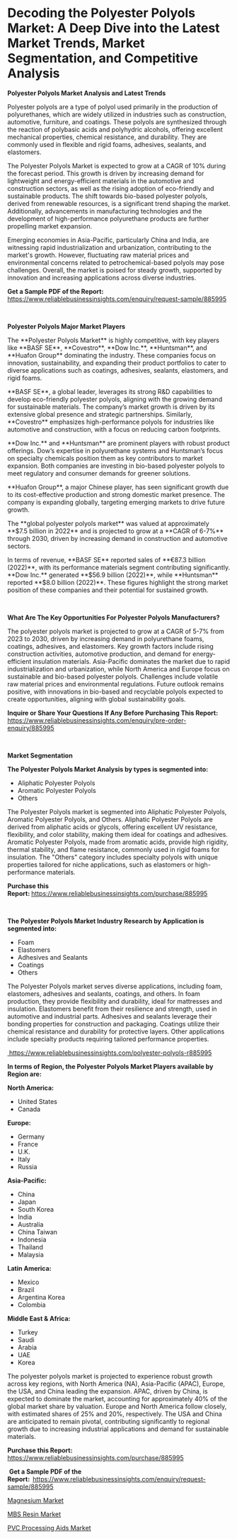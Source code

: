 <p><h1>Decoding the Polyester Polyols Market: A Deep Dive into the Latest Market Trends, Market Segmentation, and Competitive Analysis</h1></p><p><strong>Polyester Polyols Market Analysis and Latest Trends</strong></p>
<p><p>Polyester polyols are a type of polyol used primarily in the production of polyurethanes, which are widely utilized in industries such as construction, automotive, furniture, and coatings. These polyols are synthesized through the reaction of polybasic acids and polyhydric alcohols, offering excellent mechanical properties, chemical resistance, and durability. They are commonly used in flexible and rigid foams, adhesives, sealants, and elastomers.</p><p>The Polyester Polyols Market is expected to grow at a CAGR of 10% during the forecast period. This growth is driven by increasing demand for lightweight and energy-efficient materials in the automotive and construction sectors, as well as the rising adoption of eco-friendly and sustainable products. The shift towards bio-based polyester polyols, derived from renewable resources, is a significant trend shaping the market. Additionally, advancements in manufacturing technologies and the development of high-performance polyurethane products are further propelling market expansion.</p><p>Emerging economies in Asia-Pacific, particularly China and India, are witnessing rapid industrialization and urbanization, contributing to the market's growth. However, fluctuating raw material prices and environmental concerns related to petrochemical-based polyols may pose challenges. Overall, the market is poised for steady growth, supported by innovation and increasing applications across diverse industries.</p></p>
<p><strong>Get a Sample PDF of the Report:&nbsp;</strong> <a href="https://www.reliablebusinessinsights.com/enquiry/request-sample/885995?utm_campaign=101&utm_medium=2&utm_source=Github&utm_content=ia&utm_term=26012025&utm_id=polyester-polyols">https://www.reliablebusinessinsights.com/enquiry/request-sample/885995</a></p>
<p>&nbsp;</p>
<p><strong>Polyester Polyols Major Market Players</strong></p>
<p><p>The **Polyester Polyols Market** is highly competitive, with key players like **BASF SE**, **Covestro**, **Dow Inc.**, **Huntsman**, and **Huafon Group** dominating the industry. These companies focus on innovation, sustainability, and expanding their product portfolios to cater to diverse applications such as coatings, adhesives, sealants, elastomers, and rigid foams.</p><p>**BASF SE**, a global leader, leverages its strong R&D capabilities to develop eco-friendly polyester polyols, aligning with the growing demand for sustainable materials. The company’s market growth is driven by its extensive global presence and strategic partnerships. Similarly, **Covestro** emphasizes high-performance polyols for industries like automotive and construction, with a focus on reducing carbon footprints.</p><p>**Dow Inc.** and **Huntsman** are prominent players with robust product offerings. Dow’s expertise in polyurethane systems and Huntsman’s focus on specialty chemicals position them as key contributors to market expansion. Both companies are investing in bio-based polyester polyols to meet regulatory and consumer demands for greener solutions.</p><p>**Huafon Group**, a major Chinese player, has seen significant growth due to its cost-effective production and strong domestic market presence. The company is expanding globally, targeting emerging markets to drive future growth.</p><p>The **global polyester polyols market** was valued at approximately **$7.5 billion in 2022** and is projected to grow at a **CAGR of 6-7%** through 2030, driven by increasing demand in construction and automotive sectors.</p><p>In terms of revenue, **BASF SE** reported sales of **€87.3 billion (2022)**, with its performance materials segment contributing significantly. **Dow Inc.** generated **$56.9 billion (2022)**, while **Huntsman** reported **$8.0 billion (2022)**. These figures highlight the strong market position of these companies and their potential for sustained growth.</p></p>
<p>&nbsp;</p>
<p><strong>What Are The Key Opportunities For Polyester Polyols Manufacturers?</strong></p>
<p><p>The polyester polyols market is projected to grow at a CAGR of 5-7% from 2023 to 2030, driven by increasing demand in polyurethane foams, coatings, adhesives, and elastomers. Key growth factors include rising construction activities, automotive production, and demand for energy-efficient insulation materials. Asia-Pacific dominates the market due to rapid industrialization and urbanization, while North America and Europe focus on sustainable and bio-based polyester polyols. Challenges include volatile raw material prices and environmental regulations. Future outlook remains positive, with innovations in bio-based and recyclable polyols expected to create opportunities, aligning with global sustainability goals.</p></p>
<p><strong>Inquire or Share Your Questions If Any Before Purchasing This Report:</strong> <a href="https://www.reliablebusinessinsights.com/enquiry/pre-order-enquiry/885995?utm_campaign=101&utm_medium=2&utm_source=Github&utm_content=ia&utm_term=26012025&utm_id=polyester-polyols">https://www.reliablebusinessinsights.com/enquiry/pre-order-enquiry/885995</a></p>
<p>&nbsp;</p>
<p><strong>Market Segmentation</strong></p>
<p><strong>The Polyester Polyols Market Analysis by types is segmented into:</strong></p>
<p><ul><li>Aliphatic Polyester Polyols</li><li>Aromatic Polyester Polyols</li><li>Others</li></ul></p>
<p><p>The Polyester Polyols market is segmented into Aliphatic Polyester Polyols, Aromatic Polyester Polyols, and Others. Aliphatic Polyester Polyols are derived from aliphatic acids or glycols, offering excellent UV resistance, flexibility, and color stability, making them ideal for coatings and adhesives. Aromatic Polyester Polyols, made from aromatic acids, provide high rigidity, thermal stability, and flame resistance, commonly used in rigid foams for insulation. The "Others" category includes specialty polyols with unique properties tailored for niche applications, such as elastomers or high-performance materials.</p></p>
<p><strong>Purchase this Report:&nbsp;</strong><a href="https://www.reliablebusinessinsights.com/purchase/885995?utm_campaign=101&utm_medium=2&utm_source=Github&utm_content=ia&utm_term=26012025&utm_id=polyester-polyols">https://www.reliablebusinessinsights.com/purchase/885995</a></p>
<p>&nbsp;</p>
<p><strong>The Polyester Polyols Market Industry Research by Application is segmented into:</strong></p>
<p><ul><li>Foam</li><li>Elastomers</li><li>Adhesives and Sealants</li><li>Coatings</li><li>Others</li></ul></p>
<p><p>The Polyester Polyols market serves diverse applications, including foam, elastomers, adhesives and sealants, coatings, and others. In foam production, they provide flexibility and durability, ideal for mattresses and insulation. Elastomers benefit from their resilience and strength, used in automotive and industrial parts. Adhesives and sealants leverage their bonding properties for construction and packaging. Coatings utilize their chemical resistance and durability for protective layers. Other applications include specialty products requiring tailored performance properties.</p></p>
<p><a href="https://www.reliablebusinessinsights.com/polyester-polyols-r885995?utm_campaign=101&utm_medium=2&utm_source=Github&utm_content=ia&utm_term=26012025&utm_id=polyester-polyols">&nbsp;https://www.reliablebusinessinsights.com/polyester-polyols-r885995</a></p>
<p><strong>In terms of Region, the Polyester Polyols Market Players available by Region are:</strong></p>
<p>
    <p> <strong> North America: </strong>
        <ul>
            <li>United States</li>
            <li>Canada</li>
        </ul>
        </p> 
    <p> <strong> Europe: </strong>
        <ul>
            <li>Germany</li>
            <li>France</li>
            <li>U.K.</li>
            <li>Italy</li>
            <li>Russia</li>
        </ul>
        </p> 
    <p> <strong> Asia-Pacific: </strong>
        <ul>
            <li>China</li>
            <li>Japan</li>
            <li>South Korea</li>
            <li>India</li>
            <li>Australia</li>
            <li>China Taiwan</li>
            <li>Indonesia</li>
            <li>Thailand</li>
            <li>Malaysia</li>
        </ul>
        </p> 
    <p> <strong> Latin America: </strong>
        <ul>
            <li>Mexico</li>
            <li>Brazil</li>
            <li>Argentina Korea</li>
            <li>Colombia</li>
        </ul>
        </p> 
    <p> <strong> Middle East & Africa: </strong>
        <ul>
            <li>Turkey</li>
            <li>Saudi</li>
            <li>Arabia</li>
            <li>UAE</li>
            <li>Korea</li>
        </ul>
    </p>
    </p>
<p><p>The polyester polyols market is projected to experience robust growth across key regions, with North America (NA), Asia-Pacific (APAC), Europe, the USA, and China leading the expansion. APAC, driven by China, is expected to dominate the market, accounting for approximately 40% of the global market share by valuation. Europe and North America follow closely, with estimated shares of 25% and 20%, respectively. The USA and China are anticipated to remain pivotal, contributing significantly to regional growth due to increasing industrial applications and demand for sustainable materials.</p></p>
<p><strong>Purchase this Report: </strong><a href="https://www.reliablebusinessinsights.com/purchase/885995?utm_campaign=101&utm_medium=2&utm_source=Github&utm_content=ia&utm_term=26012025&utm_id=polyester-polyols">https://www.reliablebusinessinsights.com/purchase/885995</a></p>
<p>&nbsp;<strong>Get a Sample PDF of the Report:&nbsp;&nbsp;</strong><a href="https://www.reliablebusinessinsights.com/enquiry/request-sample/885995?utm_campaign=101&utm_medium=2&utm_source=Github&utm_content=ia&utm_term=26012025&utm_id=polyester-polyols">https://www.reliablebusinessinsights.com/enquiry/request-sample/885995</a></p>
<p><strong></strong></p>
<p><p><a href="https://github.com/penecorodz74/Market-Research-Report-List-1/blob/main/magnesium-market.md?utm_campaign=101&utm_medium=2&utm_source=Github&utm_content=ia&utm_term=26012025&utm_id=polyester-polyols">Magnesium Market</a></p><p><a href="https://github.com/boysabotzoc/Market-Research-Report-List-1/blob/main/mbs-resin-market.md?utm_campaign=101&utm_medium=2&utm_source=Github&utm_content=ia&utm_term=26012025&utm_id=polyester-polyols">MBS Resin Market</a></p><p><a href="https://github.com/ivetasyizhi/Market-Research-Report-List-1/blob/main/pvc-processing-aids-market.md?utm_campaign=101&utm_medium=2&utm_source=Github&utm_content=ia&utm_term=26012025&utm_id=polyester-polyols">PVC Processing Aids Market</a></p></p>